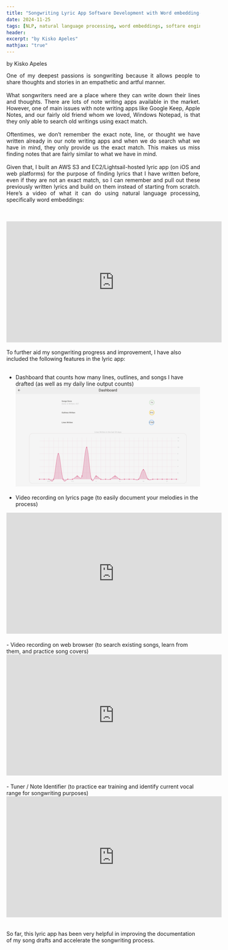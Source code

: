 ```yaml
---
title: "Songwriting Lyric App Software Development with Word embedding-based Search Engine"
date: 2024-11-25
tags: [NLP, natural language processing, word embeddings, softare engineering, dart, javascript, python, AWS, S3, lightsail, EC2, songwriting, music]
header:
excerpt: "by Kisko Apeles"
mathjax: "true"
---
```


by Kisko Apeles
<p style="text-align:justify">
One of my deepest passions is songwriting because it allows people to share thoughts and stories in an empathetic and artful manner.
<br><br>
What songwriters need are a place where they can write down their lines and thoughts. There are lots of note writing apps available in the market. However, one of main issues with note writing apps like Google Keep, Apple Notes, and our fairly old friend whom we loved, Windows Notepad, is that they only able to search old writings using exact match.
<br><br>
Oftentimes, we don’t remember the exact note, line, or thought we have written already in our note writing apps and when we do search what we have in mind, they only provide us the exact match. This makes us miss finding notes that are fairly similar to what we have in mind.
<br><br>
Given that, I built an AWS S3 and EC2/Lightsail-hosted lyric app (on iOS and web platforms) for the purpose of finding lyrics that I have written before, even if they are not an exact match, so I can remember and pull out these previously written lyrics and build on them instead of starting from scratch. Here’s a video of what it can do using natural language processing, specifically word embeddings:
</p>
<br><br>

<iframe width="560" height="315" src="https://youtube.com/embed/JNYkfxoyNB8?si=EFHZg2f1nSFHeSQl" title="YouTube video player" frameborder="0" allow="accelerometer; autoplay; clipboard-write; encrypted-media; gyroscope; picture-in-picture" allowfullscreen></iframe>

To further aid my songwriting progress and improvement, I have also included the following features in the lyric app:
<br><br>
- Dashboard that counts how many lines, outlines, and songs I have drafted (as well as my daily line output counts)
![Dashboard Screenshot 1](/images/POST_dashboard_lyric_app.png)
<br><br>
- Video recording on lyrics page (to easily document your melodies in the process)
<iframe width="560" height="315" src="https://youtube.com/embed/CJ-IStGacmc?si=v8fy8yUTRKtuU12W" title="YouTube video player" frameborder="0" allow="accelerometer; autoplay; clipboard-write; encrypted-media; gyroscope; picture-in-picture; web-share" referrerpolicy="strict-origin-when-cross-origin" allowfullscreen></iframe>
<br>
<br>
- Video recording on web browser (to search existing songs, learn from them, and practice song covers)
<iframe width="560" height="315" src="https://www.youtube.com/embed/0p6sRy9JI3A?si=hljTgXrABtekpdoA" title="YouTube video player" frameborder="0" allow="accelerometer; autoplay; clipboard-write; encrypted-media; gyroscope; picture-in-picture; web-share" referrerpolicy="strict-origin-when-cross-origin" allowfullscreen></iframe>
<br>
<br>
- Tuner / Note Identifier (to practice ear training and identify current vocal range for songwriting purposes)
<br>
<iframe width="560" height="315" src="https://youtube.com/embed/nugHt2ZvkPw" title="YouTube video player" frameborder="0" allow="accelerometer; autoplay; clipboard-write; encrypted-media; gyroscope; picture-in-picture; web-share" referrerpolicy="strict-origin-when-cross-origin" allowfullscreen></iframe>
<br><br>

So far, this lyric app has been very helpful in improving the documentation of my song drafts and accelerate the songwriting process.



